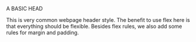 A BASIC HEAD

This is very common webpage header style. The benefit to use flex here is that everything should be flexible. Besides flex rules, we also add some rules for margin and padding.